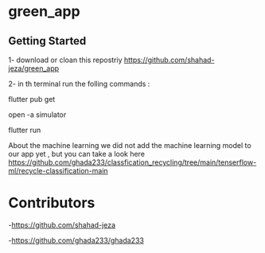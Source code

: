 # green_app


## Getting Started

1- download or cloan this repostriy
https://github.com/shahad-jeza/green_app

2- in th terminal run the folling commands : 

flutter pub get

open -a simulator

flutter run

About the machine learning 
we did not add the machine learning model to our app yet , but you can take a look here 
https://github.com/ghada233/classfication_recycling/tree/main/tenserflow-ml/recycle-classification-main


# Contributors
-https://github.com/shahad-jeza

-https://github.com/ghada233/ghada233
